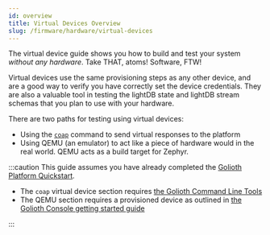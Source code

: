 ```yaml
---
id: overview
title: Virtual Devices Overview
slug: /firmware/hardware/virtual-devices
---
```


The virtual device guide shows you how to build and test your system _without
any hardware_. Take THAT, atoms! Software, FTW!

Virtual devices use the same provisioning steps as any other device, and are a
good way to verify you have correctly set the device credentials. They are also
a valuable tool in testing the lightDB state and lightDB stream schemas that you plan
to use with your hardware.

There are two paths for testing using virtual devices:

- Using the [`coap`](/reference/command-line-tools/coap/coap/) command to send virtual responses to the platform
- Using QEMU (an emulator) to act like a piece of hardware would in the real world. QEMU acts as a build target for Zephyr.

:::caution
This guide assumes you have already completed the [Golioth Platform Quickstart](/getting-started).

- The `coap` virtual device section requires [the Golioth Command Line Tools](/reference/command-line-tools/tutorial)
- The QEMU section requires a provisioned device as outlined in [the Golioth Console getting started guide](/getting-started/golioth-console)

:::
